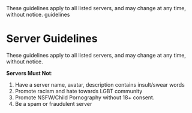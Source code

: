 <title>Server Guidelines</title>
<description>These guidelines apply to all listed servers, and may change at any time, without notice.</description>
<url>guidelines</url>

# Server Guidelines
These guidelines apply to all listed servers, and may change at any time, without notice.

**Servers Must Not**:
1. Have a server name, avatar, description contains insult/swear words 
2. Promote racism and hate towards LGBT community
3. Promote NSFW/Child Pornography without 18+ consent.
4. Be a spam or fraudulent server